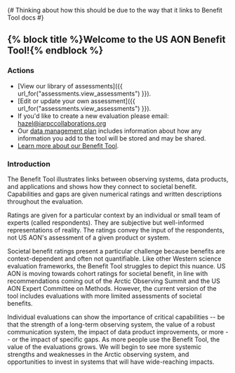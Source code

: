 {# Thinking about how this should be due to the way that it links to Benefit Tool docs #}

## {% block title %}Welcome to the US AON Benefit Tool!{% endblock %}

### Actions

* [View our library of assessments]({{ url_for("assessments.view_assessments") }}).
* [Edit or update your own assessment]({{ url_for("assessments.view_assessments") }}).
* If you'd like to create a new evaluation please email: [hazel@iarpccollaborations.org](mailto:hazel@iarpccollaborations.org)
* Our [data management plan](https://docs.google.com/document/d/13DLX3A__M60xMgFbQqk2NMAjZzahn5FZcvB3fWSVRck/edit?usp=sharing)
  includes information about how any information you add to the tool will be stored and may be shared.
* [Learn more about our Benefit Tool](https://usaon.org/evaluation-and-planning/benefit-tool).


### Introduction

The Benefit Tool illustrates links between observing systems, data products, and
applications and shows how they connect to societal benefit.
Capabilities and gaps are given numerical ratings and written descriptions throughout
the evaluation.

Ratings are given for a particular context by an individual or small team of experts
(called respondents).
They are subjective but well-informed representations of reality.
The ratings convey the input of the respondents, not US AON's assessment of a given
product or system.

Societal benefit ratings present a particular challenge because benefits are context-dependent
and often not quantifiable.
Like other Western science evaluation frameworks, the Benefit Tool struggles to depict
this nuance.
US AON is moving towards cohort ratings for societal benefit, in line with
recommendations coming out of the Arctic Observing Summit  and the US AON Expert
Committee on Methods.
However, the current version of the tool includes evaluations with more limited
assessments of societal benefits.

Individual evaluations can show the importance of critical capabilities -- be that the strength
of a long-term observing system, the value of a robust communication system, the impact of
data product improvements, or more -- or the impact of specific gaps.
As more people use the Benefit Tool, the value of the evaluations grows.
We will begin to see more systemic strengths and weaknesses in the Arctic observing
system, and opportunities to invest in systems that will have wide-reaching impacts.
